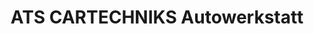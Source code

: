 ---
title: "ATS CARTECHNIKS Autowerkstatt"
url: /wittenberg/ats-cartechniks-autowerkstatt/
shop: Autowerkstatt
---
